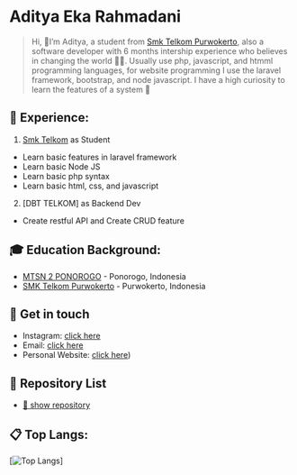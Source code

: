 # Aditya Eka Rahmadani

>Hi, 👋I’m Aditya, a student from [Smk Telkom Purwokerto](https://github.com/smktelkompwt), also a software developer with 6 months intership experience who believes in changing the world 🧑‍💻. Usually use php, javascript, and htmml programming languages, for website programming I use the laravel framework, bootstrap, and node javascript. I have a high curiosity to learn the features of a system 🚀


## 💼 Experience: 
1. [Smk Telkom](https://github.com/smktelkompwt) as Student
- Learn basic features in laravel framework
- Learn basic Node JS
- Learn basic php syntax
- Learn basic html, css, and javascript

2. [DBT TELKOM] as Backend Dev
- Create restful API and Create CRUD feature 

## 🎓 Education Background:
- [MTSN 2 PONOROGO](https://www.mtsn2ponorogo.sch.id/) - Ponorogo, Indonesia
- [SMK Telkom Purwokerto](https://smktelkom-pwt.sch.id) - Purwokerto, Indonesia

## 📱 Get in touch
- Instagram: [click here](https://instagram.com/rahmadan_2912)
- Email: [click here](mailto:aditpoetra25@gmail.com)
- Personal Website: [click here](https://landingpage-dasar.herokuapp.com/))

## 🌱 Repository List
- [🔎 show repository](https://github.com/Aditya27T?tab=repositories)



## 📋 Top Langs: 
[![Top Langs](https://github-readme-stats.vercel.app/api/top-langs/?username=Aditya27T&layout=compact&theme=vision-friendly-dark)]


